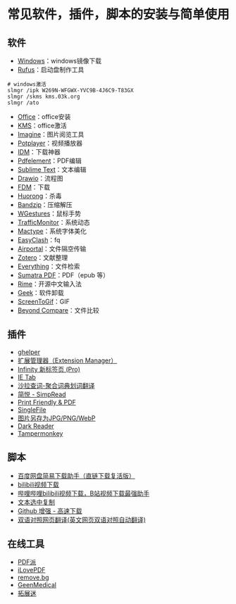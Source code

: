 # 常见软件，插件，脚本的安装与简单使用

## 软件
+ [Windows](https://next.itellyou.cn/)：windows镜像下载
+ [Rufus](https://rufus.ie/zh/)：启动盘制作工具
```
# windows激活
slmgr /ipk W269N-WFGWX-YVC9B-4J6C9-T83GX
slmgr /skms kms.03k.org
slmgr /ato
```
+ [Office](https://otp.landian.vip/zh-cn/download.html)：office安装
+ [KMS](https://www.heu8.net/kms/147.html)：office激活
+ [Imagine](https://www.nyam.pe.kr/dev/imagine/#download)：图片阅览工具
+ [Potplayer](https://potplayer.daum.net/)：视频播放器
+ [IDM](https://sdy2813.lanzouq.com/iuGfYy8hg9e)：下载神器
+ [Pdfelement](https://downloadly.net/2020/09/994/03/pdfelement/12/?#/994-wondersh-142241033002.html)：PDF编辑
+ [Sublime Text](https://sdy2813.lanzouq.com/iqXuRzutzji)：文本编辑
+ [Drawio](https://github.com/jgraph/drawio-desktop/releases)：流程图
+ [FDM](https://www.freedownloadmanager.org/zh/)：下载
+ [Huorong](https://www.huorong.cn/person5.html)：杀毒
+ [Bandzip](https://sdy2813.lanzouq.com/iNauPy8hfba)：压缩解压
+ [WGestures](https://sdy2813.lanzouq.com/iOCPXymtgbc)：鼠标手势
+ [TrafficMonitor](https://github.com/zhongyang219/TrafficMonitor/releases)：系统动态
+ [Mactype](https://github.com/snowie2000/mactype/releases)：系统字体美化
+ [EasyClash](https://github.com/bulianglin/demo/blob/main/EasyClash.rar)：fq
+ [Airportal](https://airportal.cn/)：文件隔空传输
+ [Zotero](https://www.zotero.org/download/)：文献整理
+ [Everything](https://www.voidtools.com/zh-cn/downloads/)：文件检索
+ [Sumatra PDF](https://www.sumatrapdfreader.org/downloadafter)：PDF（epub 等）
+ [Rime](https://rime.im/download/)：开源中文输入法
+ [Geek](https://geekuninstaller.com/)：软件卸载
+ [ScreenToGif](https://www.screentogif.com/?l=zh_cn)：GIF
+ [Beyond Compare](https://downloadly.net/2020/02/224/03/beyond-compare/16/?#/224-scooter-142252031202.html)：文件比较

## 插件
+ [ghelper](https://googlehelper.net/)
+ [扩展管理器（Extension Manager）](https://chrome.google.com/webstore/detail/extension-manager/gjldcdngmdknpinoemndlidpcabkggco)
+ [Infinity 新标签页 (Pro)](https://chrome.google.com/webstore/detail/infinity-new-tab-pro/nnnkddnnlpamobajfibfdgfnbcnkgngh)
+ [IE Tab](https://chrome.google.com/webstore/detail/ie-tab/hehijbfgiekmjfkfjpbkbammjbdenadd)
+ [沙拉查词-聚合词典划词翻译](https://chrome.google.com/webstore/detail/%E6%B2%99%E6%8B%89%E6%9F%A5%E8%AF%8D-%E8%81%9A%E5%90%88%E8%AF%8D%E5%85%B8%E5%88%92%E8%AF%8D%E7%BF%BB%E8%AF%91/cdonnmffkdaoajfknoeeecmchibpmkmg)
+ [简悦 - SimpRead](https://chrome.google.com/webstore/detail/simpread-reader-view/ijllcpnolfcooahcekpamkbidhejabll)
+ [Print Friendly & PDF](https://chrome.google.com/webstore/detail/print-friendly-pdf/ohlencieiipommannpdfcmfdpjjmeolj)
+ [SingleFile](https://chrome.google.com/webstore/detail/singlefile/mpiodijhokgodhhofbcjdecpffjipkle)
+ [图片另存为JPG/PNG/WebP](https://chrome.google.com/webstore/detail/save-image-as-type/gabfmnliflodkdafenbcpjdlppllnemd)
+ [Dark Reader](https://chrome.google.com/webstore/detail/dark-reader/eimadpbcbfnmbkopoojfekhnkhdbieeh)
+ [Tampermonkey](https://chrome.google.com/webstore/detail/tampermonkey/dhdgffkkebhmkfjojejmpbldmpobfkfo)



## 脚本
+ [百度网盘简易下载助手（直链下载复活版）](https://greasyfork.org/zh-CN/scripts/418182-%E7%99%BE%E5%BA%A6%E7%BD%91%E7%9B%98%E7%AE%80%E6%98%93%E4%B8%8B%E8%BD%BD%E5%8A%A9%E6%89%8B-%E7%9B%B4%E9%93%BE%E4%B8%8B%E8%BD%BD%E5%A4%8D%E6%B4%BB%E7%89%88)
+ [bilibili视频下载](https://greasyfork.org/zh-CN/scripts/413228-bilibili%E8%A7%86%E9%A2%91%E4%B8%8B%E8%BD%BD)
+ [哔哩哔哩bilibili视频下载，B站视频下载最强助手](https://greasyfork.org/zh-CN/scripts/434468-%E5%93%94%E5%93%A9%E5%93%94%E5%93%A9bilibili%E8%A7%86%E9%A2%91%E4%B8%8B%E8%BD%BD-b%E7%AB%99%E8%A7%86%E9%A2%91%E4%B8%8B%E8%BD%BD%E6%9C%80%E5%BC%BA%E5%8A%A9%E6%89%8B)
+ [文本选中复制](https://greasyfork.org/zh-CN/scripts/405130-%E6%96%87%E6%9C%AC%E9%80%89%E4%B8%AD%E5%A4%8D%E5%88%B6)
+ [Github 增强 - 高速下载](https://greasyfork.org/zh-CN/scripts/412245-github-%E5%A2%9E%E5%BC%BA-%E9%AB%98%E9%80%9F%E4%B8%8B%E8%BD%BD)
+ [双语对照网页翻译(英文网页双语对照自动翻译)](https://greasyfork.org/zh-CN/scripts/419004-%E5%8F%8C%E8%AF%AD%E5%AF%B9%E7%85%A7%E7%BD%91%E9%A1%B5%E7%BF%BB%E8%AF%91-%E8%8B%B1%E6%96%87%E7%BD%91%E9%A1%B5%E5%8F%8C%E8%AF%AD%E5%AF%B9%E7%85%A7%E8%87%AA%E5%8A%A8%E7%BF%BB%E8%AF%91)

## 在线工具
+ [PDF派](https://www.pdfpai.com/)
+ [iLovePDF](https://www.ilovepdf.com/)
+ [remove.bg](https://www.remove.bg/zh)
+ [GeenMedical](https://www.geenmedical.com/)
+ [拓展迷](https://www.extfans.com/)

























